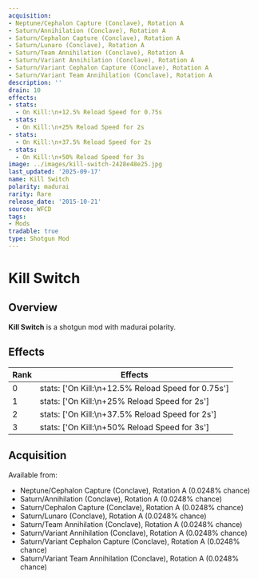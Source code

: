```yaml
---
acquisition:
- Neptune/Cephalon Capture (Conclave), Rotation A
- Saturn/Annihilation (Conclave), Rotation A
- Saturn/Cephalon Capture (Conclave), Rotation A
- Saturn/Lunaro (Conclave), Rotation A
- Saturn/Team Annihilation (Conclave), Rotation A
- Saturn/Variant Annihilation (Conclave), Rotation A
- Saturn/Variant Cephalon Capture (Conclave), Rotation A
- Saturn/Variant Team Annihilation (Conclave), Rotation A
description: ''
drain: 10
effects:
- stats:
  - On Kill:\n+12.5% Reload Speed for 0.75s
- stats:
  - On Kill:\n+25% Reload Speed for 2s
- stats:
  - On Kill:\n+37.5% Reload Speed for 2s
- stats:
  - On Kill:\n+50% Reload Speed for 3s
image: ../images/kill-switch-2428e48e25.jpg
last_updated: '2025-09-17'
name: Kill Switch
polarity: madurai
rarity: Rare
release_date: '2015-10-21'
source: WFCD
tags:
- Mods
tradable: true
type: Shotgun Mod
---
```


# Kill Switch

## Overview

**Kill Switch** is a shotgun mod with madurai polarity.

## Effects

| Rank | Effects |
|------|----------|
| 0 | stats: ['On Kill:\\n+12.5% Reload Speed for 0.75s'] |
| 1 | stats: ['On Kill:\\n+25% Reload Speed for 2s'] |
| 2 | stats: ['On Kill:\\n+37.5% Reload Speed for 2s'] |
| 3 | stats: ['On Kill:\\n+50% Reload Speed for 3s'] |

## Acquisition

Available from:
- Neptune/Cephalon Capture (Conclave), Rotation A (0.0248% chance)
- Saturn/Annihilation (Conclave), Rotation A (0.0248% chance)
- Saturn/Cephalon Capture (Conclave), Rotation A (0.0248% chance)
- Saturn/Lunaro (Conclave), Rotation A (0.0248% chance)
- Saturn/Team Annihilation (Conclave), Rotation A (0.0248% chance)
- Saturn/Variant Annihilation (Conclave), Rotation A (0.0248% chance)
- Saturn/Variant Cephalon Capture (Conclave), Rotation A (0.0248% chance)
- Saturn/Variant Team Annihilation (Conclave), Rotation A (0.0248% chance)

